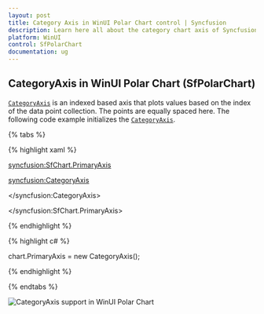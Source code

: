 ```yaml
---
layout: post
title: Category Axis in WinUI Polar Chart control | Syncfusion
description: Learn here all about the category chart axis of Syncfusion WinUI Polar Chart (SfPolarChart) control and its customization in WPF Charts.
platform: WinUI
control: SfPolarChart
documentation: ug
---
```


## CategoryAxis in WinUI Polar Chart (SfPolarChart)

[`CategoryAxis`]() is an indexed based axis that plots values based on the index of the data point collection. The points are equally spaced here. The following code example initializes the [`CategoryAxis`]().

{% tabs %}

{% highlight xaml %}

<syncfusion:SfChart.PrimaryAxis>

<syncfusion:CategoryAxis>

</syncfusion:CategoryAxis>

</syncfusion:SfChart.PrimaryAxis>

{% endhighlight %}

{% highlight c# %}

chart.PrimaryAxis = new CategoryAxis();

{% endhighlight %}

{% endtabs %}

![CategoryAxis support in WinUI Polar Chart](Axis_images/Axis_img45.jpeg)